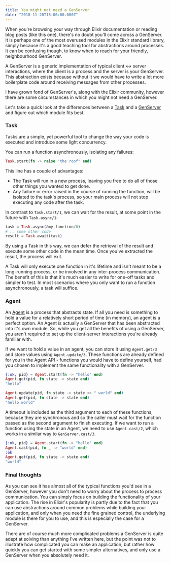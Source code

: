 ```yaml
---
title: You might not need a GenServer
date: "2018-11-20T18:00:00.000Z"
---
```


When you're browsing your way through Elixir documentation or reading blog posts (like this one), there's no doubt you'll come across a GenServer. It is perhaps one of the most overused modules in the Elixir standard library, simply because it's a good teaching tool for abstractions around processes. It can be confusing though, to know when to reach for your friendly, neighbourhood GenServer.

A GenServer is a generic implementation of typical client <-> server interactions, where the client is a process and the server is your GenServer. This abstraction exists because without it we would have to write a lot more boilerplate code around receiving messages from other processes.

I have grown fond of GenServer's, along with the Elixir community, however there are some circumstances in which you might not need a GenServer.

Let's take a quick look at the differences between a [Task](https://hexdocs.pm/elixir/Task.html) and a [GenServer](https://hexdocs.pm/elixir/GenServer.html) and figure out which module fits best.

### Task
Tasks are a simple, yet powerful tool to change the way your code is executed and introduce some light concurrency.

You can run a function asynchronously, isolating any failures:
```elixir
Task.start(fn -> raise "the roof" end)
```
This line has a couple of advantages:
- The Task will run in a new process, leaving you free to do all of those other things you wanted to get done.
- Any failure or error raised in the course of running the function, will be isolated to the task's process, so your main process will not stop executing any code after the task.

In contrast to `Task.start/1`, we can wait for the result, at some point in the future with `Task.async/1`:
```elixir
task = Task.async(&my_function/0)
# .. some other code
result = Task.await(task)
``` 
By using a Task in this way, we can defer the retrieval of the result and execute some other code in the mean time. Once you've extracted the result, the process will exit.

A Task will only execute one function in it's lifetime and isn't meant to be a long-running process, or be involved in any inter-process communication. The benefit of this is that it's much easier to write for one-off tasks and simpler to test. In most scenarios where you only want to run a function asynchronously, a task will suffice.

### Agent
An [Agent](https://hexdocs.pm/elixir/Agent.html) is a process that abstracts state. If all you need is something to hold a value for a relatively short period of time (in memory), an agent is a perfect option. An Agent is actually a GenServer that has been abstracted into it's own module. So, while you get all the benefits of using a GenServer, you aren't required to set up the client-server interactions you're already familiar with.

If we want to hold a value in an agent, you can store it using `Agent.get/3` and store values using `Agent.update/3`. These functions are already defined for you in the Agent API - functions you would have to define yourself, had you chosen to implement the same functionality with a GenServer.

```elixir
{:ok, pid} = Agent.start(fn -> "hello" end)
Agent.get(pid, fn state -> state end)
"hello"

Agent.update(pid, fn state -> state <> " world" end)
Agent.get(pid, fn state -> state end)
"hello world"
```

A timeout is included as the third argument to each of these functions, because they are synchronous and so the caller must wait for the function passed as the second argument to finish executing. If we want to run a function using the state in an Agent, we need to use `Agent.cast/2`, which works in a similar way to `GenServer.cast/3`.

```elixir
{:ok, pid} = Agent.start(fn -> "hello" end)
Agent.cast(pid, fn _ -> "world" end)
:ok
Agent.get(pid, fn state -> state end)
"world"
```

### Final thoughts
As you can see it has almost all of the typical functions you'd see in a GenServer, however you don't need to worry about the process to process communication. You can simply focus on building the functionality of your application.
The rise in Elixir's popularity is partly due to the fact that you can use abstractions around common problems while building your application, and only when you need the fine grained control, the underlying module is there for you to use, and this is especially the case for a GenServer.

There are of course much more complicated problems a GenServer is quite adept at solving than anything I've written here, but the point was not to illustrate how complicated you can make an application, but rather how quickly you can get started with some simpler alternatives, and only use a GenServer when you absolutely need it.
